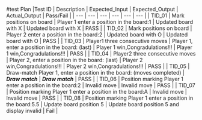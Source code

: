 #test Plan
|Test ID | Description | Expected_Input | Expected_Output | Actual_Output | Pass/Fail |
| --- | --- | --- | --- | --- | --- |
| TID_01 | Mark positions on board |	Player 1 enter a position in the board:1	| Updated board with X |	Updated board with X | PASS |
| TID_02 | Mark positions on board |	Player 2 enter a position in the board:2	| Updated board with O |	Updated board with O | PASS |
| TID_03 | Player1 three consecutive moves | Player 1, enter a position in the board: (last) | Player 1 win,Congradulations!!! | Player 1 win,Congradulations!!! | PASS |
| TID_04 | Player2 three consecutive moves | Player 2, enter a position in the board: (last) | Player 2 win,Congradulations!!! | Player 2 win,Congradulations!!! | PASS |
| TID_05 | Draw-match	Player 1, enter a position in the board: (moves completed) | ***Draw match*** | ***Draw match*** | PASS |
| TID_06 | Position marking	Player 1 enter a position in the board:2 | Invalid move |	Invalid move | PASS |
| TID_07 | Position marking	Player 1 enter a position in the board:A | Invalid move | Invalid move | PASS |
| TID_08 | Position marking	Player 1 enter a position in the board:5.5 | Update board position 5 | Update board position 5 and display invalid | Fail |

